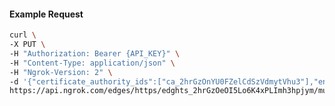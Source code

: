 <!-- Code generated for API Clients. DO NOT EDIT. -->

#### Example Request

```bash
curl \
-X PUT \
-H "Authorization: Bearer {API_KEY}" \
-H "Content-Type: application/json" \
-H "Ngrok-Version: 2" \
-d '{"certificate_authority_ids":["ca_2hrGzOnYU0FZelCdSzVdmytVhu3"],"enabled":true}' \
https://api.ngrok.com/edges/https/edghts_2hrGzOeOI5Lo6K4xPLImh3hpjym/mutual_tls
```

